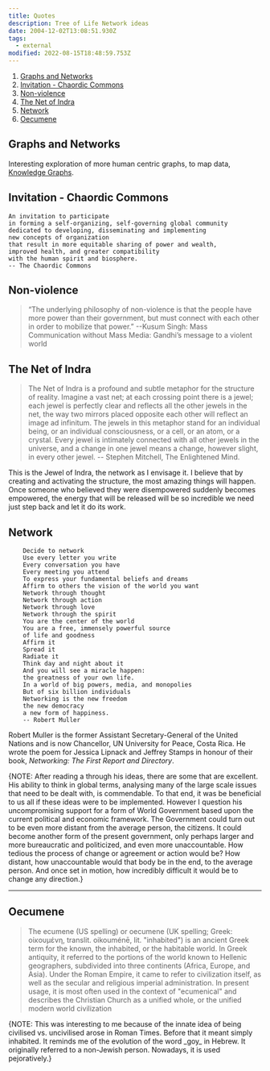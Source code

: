 ```yaml
---
title: Quotes
description: Tree of Life Network ideas
date: 2004-12-02T13:08:51.930Z
tags:
  - external
modified: 2022-08-15T18:48:59.753Z
---
```


1. [Graphs and Networks](#graphs-and-networks)
2. [Invitation - Chaordic Commons](#invitation---chaordic-commons)
3. [Non-violence](#non-violence)
4. [The Net of Indra](#the-net-of-indra)
5. [Network](#network)
6. [Oecumene](#oecumene)

## Graphs and Networks

Interesting exploration of more human centric graphs, to map data, [Knowledge Graphs](https://shapeofdata.wordpress.com/2013/08/13/graphs-and-networks/comment-page-1/).

## Invitation - Chaordic Commons

```
An invitation to participate
in forming a self-organizing, self-governing global community
dedicated to developing, disseminating and implementing
new concepts of organization
that result in more equitable sharing of power and wealth,
improved health, and greater compatibility
with the human spirit and biosphere.
-- The Chaordic Commons
```

## Non-violence

> “The underlying philosophy of non-violence is that the people have more power than their government, but must connect with each other in order to mobilize that power.”
> --Kusum Singh: Mass Communication without Mass Media: Gandhi’s message to a violent world

## The Net of Indra

> The Net of Indra is a profound and subtle metaphor for the structure of reality. Imagine a vast net; at each crossing point there is a jewel; each jewel is perfectly clear and reflects all the other jewels in the net, the way two mirrors placed opposite each other will reflect an image ad infinitum. The jewels in this metaphor stand for an individual being, or an individual consciousness, or a cell, or an atom, or a crystal. Every jewel is intimately connected with all other jewels in the universe, and a change in one jewel means a change, however slight, in every other jewel.
> -- Stephen Mitchell, The Enlightened Mind.

This is the Jewel of Indra, the network as I envisage it. I believe that by creating and activating the structure, the most amazing things will happen. Once someone who believed they were disempowered suddenly becomes empowered, the energy that will be released will be so incredible we need just step back and let it do its work.

## Network

```
    Decide to network
    Use every letter you write
    Every conversation you have
    Every meeting you attend
    To express your fundamental beliefs and dreams
    Affirm to others the vision of the world you want
    Network through thought
    Network through action
    Network through love
    Network through the spirit
    You are the center of the world
    You are a free, immensely powerful source
    of life and goodness
    Affirm it
    Spread it
    Radiate it
    Think day and night about it
    And you will see a miracle happen:
    the greatness of your own life.
    In a world of big powers, media, and monopolies
    But of six billion individuals
    Networking is the new freedom
    the new democracy
    a new form of happiness.
    -- Robert Muller
```

Robert Muller is the former Assistant Secretary-General of the United Nations and is now Chancellor, UN University for Peace, Costa Rica. He wrote the poem for Jessica Lipnack and Jeffrey Stamps in honour of their book, _Networking: The First Report and Directory_.

<p class="note">
{NOTE: After reading a through his ideas, there are some that are excellent. His ability to think in global terms, analysing many of the large scale issues that need to be dealt with, is commendable. To that end, it was be beneficial to us all if these ideas were to be implemented. However I question his uncompromising support for a form of World Government based upon the current political and economic framework. The Government could turn out to be even more distant from the average person, the citizens. It could become another form of the present government, only perhaps larger and more bureaucratic and politicized, and even more unaccountable. How tedious the process of change or agreement or action would be? How distant, how unaccountable would that body be in the end, to the average person. And once set in motion, how incredibly difficult it would be to change any direction.}
</p>

---

## Oecumene

> The ecumene (US spelling) or oecumene (UK spelling; Greek: οἰκουμένη, translit. oikouménē, lit. "inhabited") is an ancient Greek term for the known, the inhabited, or the habitable world. In Greek antiquity, it referred to the portions of the world known to Hellenic geographers, subdivided into three continents (Africa, Europe, and Asia). Under the Roman Empire, it came to refer to civilization itself, as well as the secular and religious imperial administration. In present usage, it is most often used in the context of "ecumenical" and describes the Christian Church as a unified whole, or the unified modern world civilization

<p class="note">
{NOTE: This was interesting to me because of the innate idea of being civilised vs. uncivilised arose in Roman Times. Before that it meant simply inhabited. It reminds me of the evolution of the word _goy_ in Hebrew. It originally referred to a non-Jewish person. Nowadays, it is used pejoratively.}
</p>
